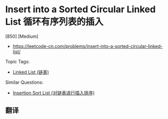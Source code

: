 # Insert into a Sorted Circular Linked List 循环有序列表的插入

[850] [Medium]

- https://leetcode-cn.com/problems/insert-into-a-sorted-circular-linked-list/

Topic Tags:

- [Linked List (链表)](https://leetcode-cn.com/tag/linked-list/)

Similar Questions:

- [Insertion Sort List (对链表进行插入排序)](https://leetcode-cn.com/problems/insertion-sort-list/)

## 翻译

